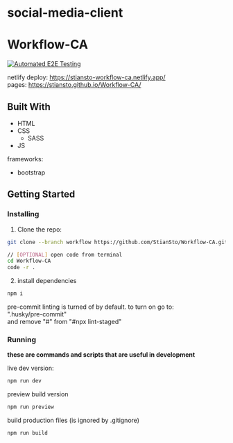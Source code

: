 # social-media-client
# Workflow-CA
[![Automated E2E Testing](https://github.com/trine-marie-sandberg/social-media-client/actions/workflows/e2e-test.yml/badge.svg)](https://github.com/trine-marie-sandberg/social-media-client/actions/workflows/e2e-test.yml)

netlify deploy: https://stiansto-workflow-ca.netlify.app/ <br>
pages: https://stiansto.github.io/Workflow-CA/

## Built With

- HTML
- CSS
  - SASS
- JS

frameworks:
- bootstrap


## Getting Started

### Installing

1. Clone the repo:

```bash
git clone --branch workflow https://github.com/StianSto/Workflow-CA.git

// [OPTIONAL] open code from terminal
cd Workflow-CA
code -r .
```


2. install dependencies

```bash
npm i
```

pre-commit linting is turned of by default. to turn on go to: <br>
".husky/pre-commit" <br>
and remove "#" from "#npx lint-staged"


### Running
**these are commands and scripts that are useful in development**

live dev version:
```bash
npm run dev
```
preview build version
```bash
npm run preview
```
build production files (is ignored by .gitignore)
```
npm run build
```
